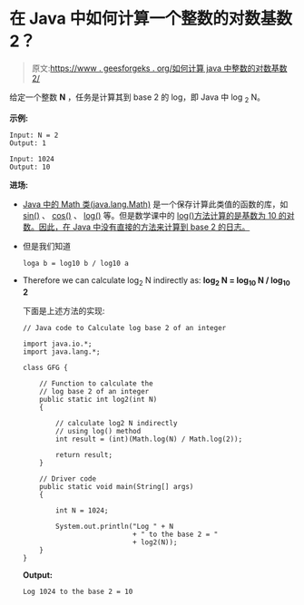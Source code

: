 # 在 Java 中如何计算一个整数的对数基数 2？

> 原文:[https://www . geesforgeks . org/如何计算 java 中整数的对数基数 2/](https://www.geeksforgeeks.org/how-to-calculate-log-base-2-of-an-integer-in-java/)

给定一个整数 **N** ，任务是计算其到 base 2 的 log，即 Java 中 log <sub>2</sub> N。

**示例:**

```
Input: N = 2
Output: 1

Input: 1024
Output: 10

```

**进场:**

*   [Java 中的 Math 类(java.lang.Math)](https://www.geeksforgeeks.org/java-lang-math-class-in-java-set-1/) 是一个保存计算此类值的函数的库，如 [sin()](https://www.geeksforgeeks.org/java-math-sin-method-examples/) 、 [cos()](https://www.geeksforgeeks.org/java-math-cos-method-examples/) 、 [log()](https://www.geeksforgeeks.org/java-math-log-method-example/) 等。但是数学课中的 [log()方法计算的是基数为 10 的对数。因此，在 Java 中没有直接的方法来计算到 base 2 的日志。](https://www.geeksforgeeks.org/java-math-log-method-example/)
*   但是我们知道

    ```
    loga b = log10 b / log10 a
    ```

*   Therefore we can calculate log<sub>2</sub> N indirectly as:
    **log<sub>2</sub> N = log<sub>10</sub> N / log<sub>10</sub> 2**

    下面是上述方法的实现:

    ```
    // Java code to Calculate log base 2 of an integer

    import java.io.*;
    import java.lang.*;

    class GFG {

        // Function to calculate the
        // log base 2 of an integer
        public static int log2(int N)
        {

            // calculate log2 N indirectly
            // using log() method
            int result = (int)(Math.log(N) / Math.log(2));

            return result;
        }

        // Driver code
        public static void main(String[] args)
        {

            int N = 1024;

            System.out.println("Log " + N
                               + " to the base 2 = "
                               + log2(N));
        }
    }
    ```

    **Output:**

    ```
    Log 1024 to the base 2 = 10

    ```